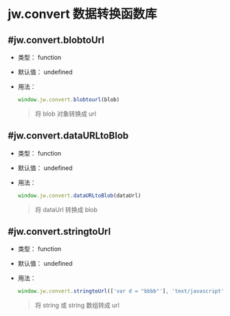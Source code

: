# jw.convert 数据转换函数库

## #jw.convert.blobtoUrl

  * 类型： function
  * 默认值： undefined
  * 用法：

     ```javascript
     window.jw.convert.blobtourl(blob)
     ```
    > 将 blob 对象转换成 url

## #jw.convert.dataURLtoBlob

  * 类型： function
  * 默认值： undefined
  * 用法：

     ```javascript
     window.jw.convert.dataURLtoBlob(dataUrl)
     ```
    > 将 dataUrl 转换成 blob

## #jw.convert.stringtoUrl

  * 类型： function
  * 默认值： undefined
  * 用法：

     ```javascript
     window.jw.convert.stringtoUrl(['var d = "bbbb"'], 'text/javascript')
     ```
    > 将 string 或 string 数组转成 url